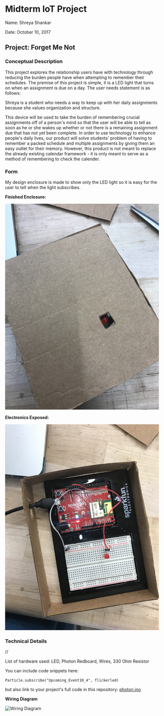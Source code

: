 # Midterm IoT Project

Name:  Shreya Shankar

Date: October 10, 2017

## Project: Forget Me Not

### Conceptual Description

This project explores the relationship users have with technology through reducing the burden people have when attempting to remember their schedules. The premise of this project is simple, it is a LED light that turns on when an assignment is due on a day. The user needs statement is as follows: 

Shreya is a student who needs a way to keep up with her daily assignments 
because she values organization and structure.

This device will be used to take the burden of remembering crucial assignments off of a person's mind so that the user will be able to tell as soon as he or she wakes up whether or not there is a remaining assignment due that has not yet been complete. In order to use technology to enhance people's daily lives, our product will solve students' problem of having to remember a packed schedule and multiple assignments by giving them an easy outlet for their memory. However, this product is not meant to replace the already existing calendar framework - it is only meant to serve as a method of remembering to check the calender. 

### Form

My design enclosure is made to show only the LED light so it is easy for the user to tell when the light subscribes. 

**Finished Enclosure:**

![Finished Enclosure](IMG_1061.JPG)

**Electronics Exposed:**

![Enclosure with electronics exposed](IMG_1062.JPG)

### Technical Details
//   

List of hardware used: LED, Photon Redboard, Wires, 330 Ohm Resistor 

You can include code snippets here:

```
Particle.subscribe("Upcoming_Event10_4", flickerled)
```

but also link to your project's full code in this repository:  [photon.ino](photon.ino)

**Wiring Diagram**

![Wiring Diagram](WiringDiagram.png)
